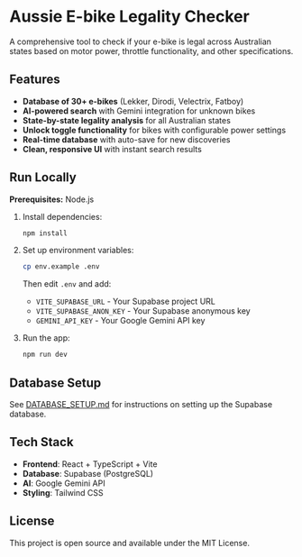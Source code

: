 # Aussie E-bike Legality Checker

A comprehensive tool to check if your e-bike is legal across Australian states based on motor power, throttle functionality, and other specifications.

## Features

- **Database of 30+ e-bikes** (Lekker, Dirodi, Velectrix, Fatboy)
- **AI-powered search** with Gemini integration for unknown bikes
- **State-by-state legality analysis** for all Australian states
- **Unlock toggle functionality** for bikes with configurable power settings
- **Real-time database** with auto-save for new discoveries
- **Clean, responsive UI** with instant search results

## Run Locally

**Prerequisites:** Node.js

1. Install dependencies:
   ```bash
   npm install
   ```

2. Set up environment variables:
   ```bash
   cp env.example .env
   ```
   
   Then edit `.env` and add:
   - `VITE_SUPABASE_URL` - Your Supabase project URL
   - `VITE_SUPABASE_ANON_KEY` - Your Supabase anonymous key
   - `GEMINI_API_KEY` - Your Google Gemini API key

3. Run the app:
   ```bash
   npm run dev
   ```

## Database Setup

See [DATABASE_SETUP.md](DATABASE_SETUP.md) for instructions on setting up the Supabase database.

## Tech Stack

- **Frontend**: React + TypeScript + Vite
- **Database**: Supabase (PostgreSQL)
- **AI**: Google Gemini API
- **Styling**: Tailwind CSS

## License

This project is open source and available under the MIT License.
